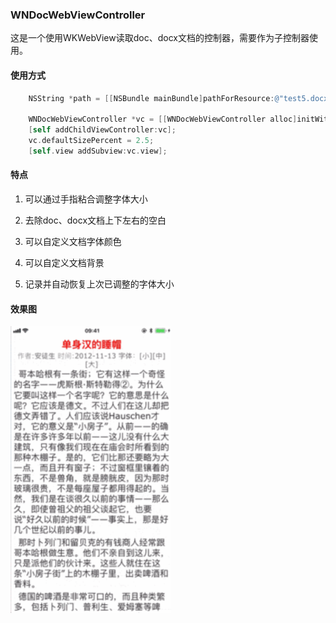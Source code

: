 ### WNDocWebViewController

这是一个使用WKWebView读取doc、docx文档的控制器，需要作为子控制器使用。

#### 使用方式
```objectivec
    NSString *path = [[NSBundle mainBundle]pathForResource:@"test5.docx" ofType:nil];
    
    WNDocWebViewController *vc = [[WNDocWebViewController alloc]initWithDocUrl:[NSURL fileURLWithPath:path] viewFrame:CGRectMake(0, 20, self.view.bounds.size.width, self.view.bounds.size.height-20)];
    [self addChildViewController:vc];
    vc.defaultSizePercent = 2.5;
    [self.view addSubview:vc.view];
```
#### 特点

1. 可以通过手指粘合调整字体大小

2. 去除doc、docx文档上下左右的空白

3. 可以自定义文档字体颜色

4. 可以自定义文档背景

5. 记录并自动恢复上次已调整的字体大小

#### 效果图
<!-- ![avatar](testdoc.gif) -->
<img src="testdoc.gif" width=257 height=459 />
<!-- <iframe height=459 width=257 src="https://github.com/WeinanHu/WNDocWebViewController/testdoc.gif"> -->

